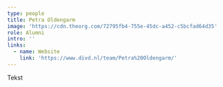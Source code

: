 ```yaml
---
type: people
title: Petra Oldengarm
image: 'https://cdn.theorg.com/72795fb4-755e-45dc-a452-c5bcfad64d35'
role: Alumni
intro: ''
links:
  - name: Website
    link: 'https://www.divd.nl/team/Petra%20Oldengarm/'
---
```

Tekst 
